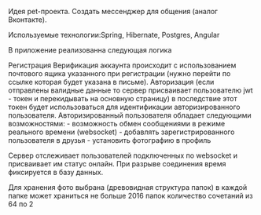 

Идея pet-проекта. Создать мессенджер для общения (аналог Вконтакте).

Используемые технологии:Spring, Hibernate, Postgres, Angular

В приложение реализованна следующая логика 

Регистрация 
Верификация аккаунта происходит с использованием почтового ящика указанного при регистрации (нужно перейти по ссылке которая будет указана в письме).
Авторизация (если отправлены валидные данные то  сервер присваивает пользователю jwt - токен  и перекидывать на основную страницу) в последствие этот токен будет использоваться для идентификации  авторизированного пользователя.
Авторизированный пользователя  обладает следующими возможностями:
    - возможность обмен  сообщениями в режиме реального времени (websocket)
    - добавлять зарегистрированного пользователя в друзья
    - установить фотографию в профиль 
    
Сервер отслеживает пользователей подключенных по websocket и присваивает им статус онлайн. При разрыве соединения время фиксируется в базу данных.

Для хранения фото выбрана (древовидная структура  папок) в каждой папке может храниться  не больше 2016 папок  количество сочетаний из 64 по 2
